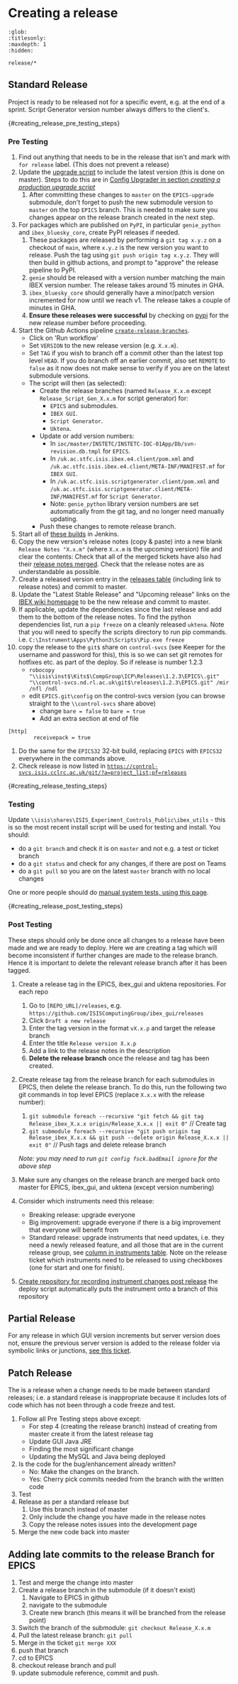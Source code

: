 # Creating a release

```{toctree}
:glob:
:titlesonly:
:maxdepth: 1
:hidden:

release/*
```

## Standard Release

Project is ready to be released not for a specific event, e.g. at the end of a sprint. Script Generator version number always differs to the client's.

{#creating_release_pre_testing_steps}
### Pre Testing

1. Find out anything that needs to be in the release that isn't and mark with `for release` label. (This does not prevent a release)
1. Update the [upgrade script](https://github.com/ISISComputingGroup/EPICS-upgrade/blob/master/upgrade.py) to include the latest version (this is done on master). Steps to do this are in [Config Upgrader in section *creating a production upgrade script*](/tools/Config-Upgrader) 
    1. After committing these changes to `master` on the `EPICS-upgrade` submodule, don't forget to push the new submodule version to `master` on the top `EPICS` branch. This is needed to make sure you changes appear on the release branch created in the next step. 
1. For packages which are published on `PyPI`, in particular `genie_python` and `ibex_bluesky_core`, create PyPI releases if needed.
    1. These packages are released by performing a `git tag x.y.z` on a checkout of `main`, where `x.y.z` is the new version you want to release. Push the tag using `git push origin tag x.y.z`. They will then build in github actions, and prompt to "approve" the release pipeline to PyPI. 
    1. `genie` should be released with a version number matching the main IBEX version number. The release takes around 15 minutes in GHA.
    1. `ibex_bluesky_core` should generally have a minor/patch version incremented for now until we reach v1. The release takes a couple of minutes in GHA.
    1. **Ensure these releases were successful** by checking on [pypi](https://pypi.org/) for the new release number before proceeding.
1. Start the Github Actions pipeline [`create-release-branches`](https://github.com/ISISComputingGroup/ibex_utils/actions/workflows/create-release-branches.yml).
    - Click on 'Run workflow'
    - Set `VERSION` to the new release version (e.g. `X.x.m`).
    - Set `TAG` if you wish to branch off a commit other than the latest top level `HEAD`. If you do branch off an earlier commit, also set `REMOTE` to `false` as it now does not make sense to verify if you are on the latest submodule versions.
    - The script will then (as selected):
        - Create the release branches (named `Release_X.x.m` except `Release_Script_Gen_X.x.m` for script generator) for:
            - `EPICS` and submodules.
            - `IBEX GUI`.
            - `Script Generator`.
            - `Uktena`.
        - Update or add version numbers:
            - In `ioc/master/INSTETC/INSTETC-IOC-01App/Db/svn-revision.db.tmpl` for `EPICS`.
            - In `/uk.ac.stfc.isis.ibex.e4.client/pom.xml` and `/uk.ac.stfc.isis.ibex.e4.client/META-INF/MANIFEST.mf` for `IBEX GUI`.
            - In `/uk.ac.stfc.isis.scriptgenerator.client/pom.xml` and `/uk.ac.stfc.isis.scriptgenerator.client/META-INF/MANIFEST.mf` for `Script Generator`.
            - Note: `genie_python` library version numbers are set automatically from the git tag, and no longer need manually updating.
        - Push these changes to remote release branch.
1. Start all of [these builds](https://epics-jenkins.isis.rl.ac.uk/view/Release/) in Jenkins.
1. Copy the new version's release notes (copy & paste) into a new blank `Release Notes "X.x.m"` (where `X.x.m` is the upcoming version) file and clear the contents: Check that all of the merged tickets have also had their [release notes merged](https://github.com/ISISComputingGroup/IBEX/pulls). Check that the release notes are as understandable as possible. 
1. Create a released version entry in the [releases table](https://github.com/ISISComputingGroup/IBEX/blob/master/docs/all-releases.md) (including link to release notes) and commit to master.
1. Update the "Latest Stable Release" and "Upcoming release" links on the [IBEX wiki homepage](https://github.com/ISISComputingGroup/IBEX) to be the new release and commit to master.
1. If applicable, update the dependencies since the last release and add them to the bottom of the release notes. To find the python dependencies list, run a `pip freeze` on a cleanly released `uktena`. Note that you will need to specify the scripts directory to run pip commands. i.e. `C:\Instrument\Apps\Python3\Scripts\Pip.exe freeze`
1. copy the release to the `git$` share on `control-svcs` (see Keeper for the username and password for this), this is so we can set git remotes for hotfixes etc. as part of the deploy. So if release is number 1.2.3
    - `robocopy "\\isis\inst$\Kits$\CompGroup\ICP\Releases\1.2.3\EPICS\.git" "\\control-svcs.nd.rl.ac.uk\git$\releases\1.2.3\EPICS.git" /mir /nfl /ndl`
    - edit `EPICS.git\config` on the control-svcs version (you can browse straight to the `\\control-svcs` share above)
        - change `bare = false` to `bare = true`
        - Add an extra section at end of file
```
[http]
        receivepack = true
```

1. Do the same for the `EPICS32` 32-bit build, replacing `EPICS` with `EPICS32` everywhere in the commands above.
1. Check release is now listed in [`https://control-svcs.isis.cclrc.ac.uk/git/?a=project_list;pf=releases`](https://control-svcs.isis.cclrc.ac.uk/git/?a=project_list;pf=releases)

{#creating_release_testing_steps}
### Testing

Update `\\isis\shares\ISIS_Experiment_Controls_Public\ibex_utils` - this is so the most recent install script will be used for testing and install. You should:
* do a `git branch` and check it is on `master` and not e.g. a test or ticket branch
* do a `git status` and check for any changes, if there are post on Teams
* do a `git pull` so you are on the latest `master` branch with no local changes

One or more people should do [manual system tests, using this page](Manual-System-Tests).

{#creating_release_post_testing_steps}
### Post Testing

These steps should only be done once all changes to a release have been made and we are ready to deploy. Here we are creating a tag
which will become inconsistent if further changes are made to the release branch. Hence it is important to delete
the relevant release branch after it has been tagged.
    
1. Create a release tag in the EPICS, ibex_gui and uktena repositories. For each repo
    1. Go to `[REPO_URL]/releases`, e.g. `https://github.com/ISISComputingGroup/ibex_gui/releases`
    1. Click `Draft a new release`
    1. Enter the tag version in the format `vX.x.p` and target the release branch
    1. Enter the title `Release version X.x.p`
    1. Add a link to the release notes in the description
    1. **Delete the release branch** once the release and tag has been created. 
1. Create release tag from the release branch for each submodules in EPICS, then delete the release branch. To do this, run the following two git commands in top level EPICS (replace `X.x.x` with the release number): 
    1. `git submodule foreach --recursive "git fetch && git tag Release_ibex_X.x.x origin/Release_X.x.x || exit 0"` // Create tag
    1. `git submodule foreach --recursive "git push origin tag Release_ibex_X.x.x && git push --delete origin Release_X.x.x || exit 0"` // Push tags and delete release branch

    _Note: you may need to run `git config fsck.badEmail ignore` for the above step_
1. Make sure any changes on the release branch are merged back onto master for EPICS, ibex_gui, and uktena (except version numbering)
1. Consider which instruments need this release:
    * Breaking release: upgrade everyone
    * Big improvement:  upgrade everyone if there is a big improvement that everyone will benefit from
    * Standard release: upgrade instruments that need updates, i.e. they need a newly released feature, and all those that are in the current release group, see [column in instruments table](https://github.com/ISISComputingGroup/IBEX/wiki#instrument-information). Note on the release ticket which instruments need to be released to using checkboxes (one for start and one for finish).
1. [Create repository for recording instrument changes post release](release/Release-based-repository) the deploy script automatically puts the instrument onto a branch of this repository
## Partial Release
For any release in which GUI version increments but server version does not, ensure the previous server version is added to the release folder via symbolic links or junctions, [see this ticket](https://github.com/ISISComputingGroup/IBEX/issues/7250).

## Patch Release

The is a release when a change needs to be made between standard releases; i.e. a standard release is inappropriate because it includes lots of code which has not been through a code freeze and test. 

1. Follow all Pre Testing steps above except:
    * For step 4 (creating the release branch) instead of creating from master create it from the latest release tag
    * Update GUI Java JRE
    * Finding the most significant change
    * Updating the MySQL and Java being deployed
1. Is the code for the bug/enhancement already written?
    * No: Make the changes on the branch.
    * Yes: Cherry pick commits needed from the branch with the written code
1. Test
1. Release as per a standard release but 
    1. Use this branch instead of master
    1. Only include the change you have made in the release notes
    1. Copy the release notes issues into the development page
1. Merge the new code back into master


## Adding late commits to the release Branch for EPICS

1. Test and merge the change into master
1. Create a release branch in the submodule (if it doesn't exist)
    1. Navigate to EPICS in github
    1. navigate to the submodule
    1. Create new branch (this means it will be branched from the release point)
1. Switch the branch of the submodule:  `git checkout Release_X.x.m`
1. Pull the latest release branch:  `git pull`
1. Merge in the ticket `git merge XXX`
1. push that branch
1. cd to EPICS
1. checkout release branch and pull
1. update submodule reference, commit and push.
